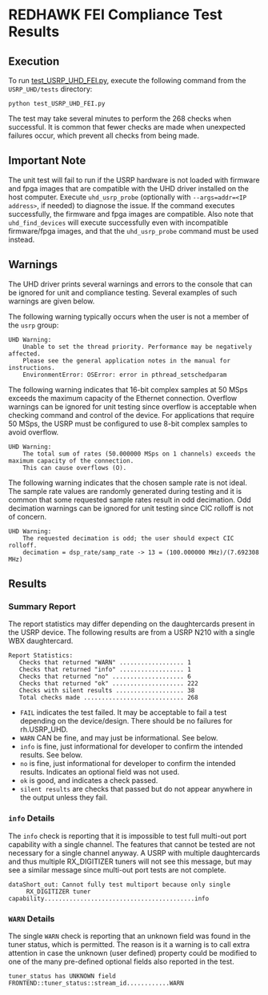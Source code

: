 # REDHAWK FEI Compliance Test Results

## Execution

To run [test\_USRP_UHD\_FEI.py](test_USRP_UHD_FEI.py), execute the following command from the `USRP_UHD/tests` directory:

```
python test_USRP_UHD_FEI.py
```

The test may take several minutes to perform the 268 checks when successful. It is common that fewer checks are made when unexpected failures occur, which prevent all checks from being made.

## Important Note

The unit test will fail to run if the USRP hardware is not loaded with firmware and fpga images that are compatible with the UHD driver installed on the host computer. Execute `uhd_usrp_probe` (optionally with `--args=addr=<IP address>`, if needed) to diagnose the issue. If the command executes successfully, the firmware and fpga images are compatible. Also note that `uhd_find_devices` will execute successfully even with incompatible firmware/fpga images, and that the `uhd_usrp_probe` command must be used instead.

## Warnings

The UHD driver prints several warnings and errors to the console that can be ignored for unit and compliance testing. Several examples of such warnings are given below.

The following warning typically occurs when the user is not a member of the `usrp` group:
```
UHD Warning:
    Unable to set the thread priority. Performance may be negatively affected.
    Please see the general application notes in the manual for instructions.
    EnvironmentError: OSError: error in pthread_setschedparam
```

The following warning indicates that 16-bit complex samples at 50 MSps exceeds the maximum capacity of the Ethernet connection. Overflow warnings can be ignored for unit testing since overflow is acceptable when checking command and control of the device. For applications that require 50 MSps, the USRP must be configured to use 8-bit complex samples to avoid overflow.
```
UHD Warning:
    The total sum of rates (50.000000 MSps on 1 channels) exceeds the maximum capacity of the connection.
    This can cause overflows (O).
```

The following warning indicates that the chosen sample rate is not ideal. The sample rate values are randomly generated during testing and it is common that some requested sample rates result in odd decimation. Odd decimation warnings can be ignored for unit testing since CIC rolloff is not of concern.
```
UHD Warning:
    The requested decimation is odd; the user should expect CIC rolloff.
    decimation = dsp_rate/samp_rate -> 13 = (100.000000 MHz)/(7.692308 MHz)
```



## Results

### Summary Report

The report statistics may differ depending on the daughtercards present in the USRP device. The following results are from a USRP N210 with a single WBX daughtercard.

```
Report Statistics:
   Checks that returned "WARN" .................. 1
   Checks that returned "info" .................. 1
   Checks that returned "no" .................... 6
   Checks that returned "ok" .................... 222
   Checks with silent results ................... 38
   Total checks made ............................ 268
```

* `FAIL` indicates the test failed. It may be acceptable to fail a test depending on the device/design. There should be no failures for rh.USRP_UHD.
* `WARN` CAN be fine, and may just be informational. See below.
* `info` is fine, just informational for developer to confirm the intended results. See below.
* `no` is fine, just informational for developer to confirm the intended results. Indicates an optional field was not used.
* `ok` is good, and indicates a check passed.
* `silent results` are checks that passed but do not appear anywhere in the output unless they fail.

### `info` Details

The `info` check is reporting that it is impossible to test full multi-out port capability with a single channel. The features that cannot be tested are not necessary for a single channel anyway. A USRP with multiple daughtercards and thus multiple RX_DIGITIZER tuners will not see this message, but may see a similar message since multi-out port tests are not complete.

```
dataShort_out: Cannot fully test multiport because only single
     RX_DIGITIZER tuner capability..........................................info
```

### `WARN` Details

The single `WARN` check is reporting that an unknown field was found in the tuner status, which is permitted. The reason is it a warning is to call extra attention in case the unknown (user defined) property could be modified to one of the many pre-defined optional fields also reported in the test.
```
tuner_status has UNKNOWN field FRONTEND::tuner_status::stream_id............WARN
```
